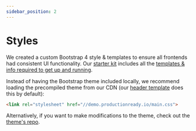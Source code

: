 ```yaml
---
sidebar_position: 2
---
```


# Styles

We created a custom Bootstrap 4 style & templates to ensure all frontends had consistent UI functionality. Our [starter kit](https://github.com/gothinkster/realworld-starter-kit) includes all the [templates & info required to get up and running](https://github.com/gothinkster/realworld-starter-kit/blob/master/FRONTEND_INSTRUCTIONS.md). 


Instead of having the Bootstrap theme included locally, we recommend loading the precompiled theme from our CDN (our [header template](/specs/frontend-specs/templates.md#header) does this by default):

```html
<link rel="stylesheet" href="//demo.productionready.io/main.css">
```

Alternatively, if you want to make modifications to the theme, check out the [theme's repo](https://github.com/gothinkster/conduit-bootstrap-template).
